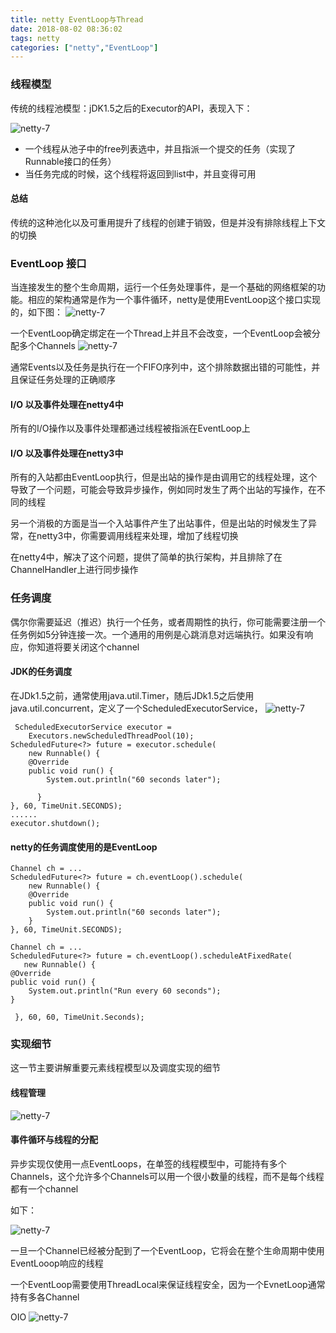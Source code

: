```yaml
---
title: netty EventLoop与Thread
date: 2018-08-02 08:36:02
tags: netty
categories: ["netty","EventLoop"]
---
```


### 线程模型
传统的线程池模型：jDK1.5之后的Executor的API，表现入下：

![netty-7](image/2018-8-2-1.png)

* 一个线程从池子中的free列表选中，并且指派一个提交的任务（实现了Runnable接口的任务）
* 当任务完成的时候，这个线程将返回到list中，并且变得可用


#### 总结
传统的这种池化以及可重用提升了线程的创建于销毁，但是并没有排除线程上下文的切换



### EventLoop 接口
当连接发生的整个生命周期，运行一个任务处理事件，是一个基础的网络框架的功能。相应的架构通常是作为一个事件循环，netty是使用EventLoop这个接口实现的，如下图：
![netty-7](image/2018-8-2-2.png)

一个EventLoop确定绑定在一个Thread上并且不会改变，一个EventLoop会被分配多个Channels
![netty-7](image/2018-8-2-3.png)

通常Events以及任务是执行在一个FIFO序列中，这个排除数据出错的可能性，并且保证任务处理的正确顺序


#### I/O 以及事件处理在netty4中
所有的I/O操作以及事件处理都通过线程被指派在EventLoop上


#### I/O 以及事件处理在netty3中
所有的入站都由EventLoop执行，但是出站的操作是由调用它的线程处理，这个导致了一个问题，可能会导致异步操作，例如同时发生了两个出站的写操作，在不同的线程

另一个消极的方面是当一个入站事件产生了出站事件，但是出站的时候发生了异常，在netty3中，你需要调用线程来处理，增加了线程切换

在netty4中，解决了这个问题，提供了简单的执行架构，并且排除了在ChannelHandler上进行同步操作


### 任务调度
偶尔你需要延迟（推迟）执行一个任务，或者周期性的执行，你可能需要注册一个任务例如5分钟连接一次。一个通用的用例是心跳消息对远端执行。如果没有响应，你知道将要关闭这个channel

#### JDK的任务调度
在JDk1.5之前，通常使用java.util.Timer，随后JDk1.5之后使用java.util.concurrent，定义了一个ScheduledExecutorService，
![netty-7](image/2018-8-2-4.png)

```
 ScheduledExecutorService executor =
    Executors.newScheduledThreadPool(10);
ScheduledFuture<?> future = executor.schedule(
    new Runnable() {
    @Override
    public void run() {
        System.out.println("60 seconds later");

      }
}, 60, TimeUnit.SECONDS);
......
executor.shutdown();
```

#### netty的任务调度使用的是EventLoop
```
Channel ch = ...
ScheduledFuture<?> future = ch.eventLoop().schedule(
    new Runnable() {
    @Override
    public void run() {
        System.out.println("60 seconds later");
    }
}, 60, TimeUnit.SECONDS);
```

```
Channel ch = ...
ScheduledFuture<?> future = ch.eventLoop().scheduleAtFixedRate(
   new Runnable() {
@Override
public void run() {
    System.out.println("Run every 60 seconds");
}

 }, 60, 60, TimeUnit.Seconds);
```


### 实现细节
这一节主要讲解重要元素线程模型以及调度实现的细节

#### 线程管理

![netty-7](image/2018-8-2-5.png)


#### 事件循环与线程的分配
异步实现仅使用一点EventLoops，在单签的线程模型中，可能持有多个Channels，这个允许多个Channels可以用一个很小数量的线程，而不是每个线程都有一个channel

如下：

![netty-7](image/2018-8-2-6.png)


一旦一个Channel已经被分配到了一个EventLoop，它将会在整个生命周期中使用EventLooop响应的线程

一个EventLoop需要使用ThreadLocal来保证线程安全，因为一个EvnetLoop通常持有多各Channel

OIO
![netty-7](image/2018-8-2-7.png)



